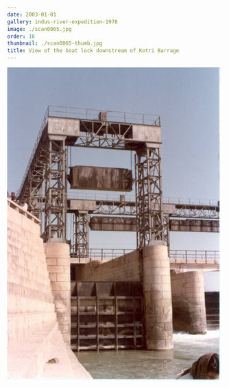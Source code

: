 ```yaml
---
date: 2003-01-01
gallery: indus-river-expedition-1978
image: ./scan0065.jpg
order: 16
thumbnail: ./scan0065-thumb.jpg
title: View of the boat lock downstream of Kotri Barrage
---
```


![View of the boat lock downstream of Kotri Barrage](./scan0065.jpg)